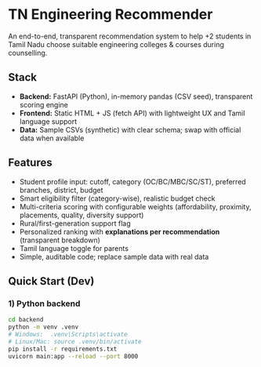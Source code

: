 # TN Engineering Recommender

An end-to-end, transparent recommendation system to help +2 students in Tamil Nadu
choose suitable engineering colleges & courses during counselling.

## Stack
- **Backend:** FastAPI (Python), in-memory pandas (CSV seed), transparent scoring engine
- **Frontend:** Static HTML + JS (fetch API) with lightweight UX and Tamil language support
- **Data:** Sample CSVs (synthetic) with clear schema; swap with official data when available

## Features
- Student profile input: cutoff, category (OC/BC/MBC/SC/ST), preferred branches, district, budget
- Smart eligibility filter (category-wise), realistic budget check
- Multi-criteria scoring with configurable weights (affordability, proximity, placements, quality, diversity support)
- Rural/first-generation support flag
- Personalized ranking with **explanations per recommendation** (transparent breakdown)
- Tamil language toggle for parents
- Simple, auditable code; replace sample data with real data

## Quick Start (Dev)

### 1) Python backend
```bash
cd backend
python -m venv .venv
# Windows:  .venv\Scripts\activate
# Linux/Mac: source .venv/bin/activate
pip install -r requirements.txt
uvicorn main:app --reload --port 8000

